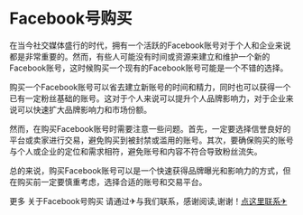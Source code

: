 # Facebook号购买

在当今社交媒体盛行的时代，拥有一个活跃的Facebook账号对于个人和企业来说都是非常重要的。然而，有些人可能没有时间或资源来建立和维护一个新的Facebook账号，这时候购买一个现有的Facebook账号可能是一个不错的选择。

购买一个Facebook账号可以省去建立新账号的时间和精力，同时也可以获得一个已有一定粉丝基础的账号。这对于个人来说可以提升个人品牌影响力，对于企业来说可以快速扩大品牌影响力和市场份额。

然而，在购买Facebook账号时需要注意一些问题。首先，一定要选择信誉良好的平台或卖家进行交易，避免购买到被封禁或滥用的账号。其次，要确保购买的账号与个人或企业的定位和需求相符，避免账号和内容不符合导致粉丝流失。

总的来说，购买Facebook账号可以是一个快速获得品牌曝光和影响力的方式，但在购买前一定要慎重考虑，选择合适的账号和交易平台。

更多 关于Facebook号购买 请通过✈与我们联系，感谢阅读,谢谢！[点这里联系✈](https://abc.k02.cc)